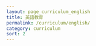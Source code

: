 ```yaml
---
layout: page_curriculum_english
title: 英語教育
permalink: /curriculum/english/
category: curriculum
sort: 2
---
```

